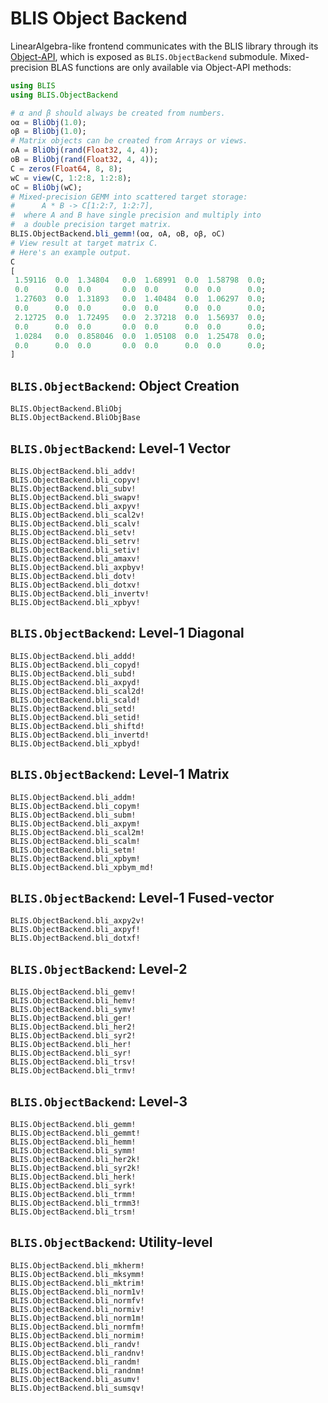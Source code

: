 # BLIS Object Backend

LinearAlgebra-like frontend communicates with the BLIS library through its
[Object-API](https://github.com/flame/blis/blob/master/docs/BLISObjectAPI.md), which is exposed as `BLIS.ObjectBackend` submodule.
Mixed-precision BLAS functions are only available via Object-API methods:

```julia
using BLIS
using BLIS.ObjectBackend

# α and β should always be created from numbers.
oα = BliObj(1.0);
oβ = BliObj(1.0);
# Matrix objects can be created from Arrays or views.
oA = BliObj(rand(Float32, 4, 4));
oB = BliObj(rand(Float32, 4, 4));
C = zeros(Float64, 8, 8);
wC = view(C, 1:2:8, 1:2:8);
oC = BliObj(wC);
# Mixed-precision GEMM into scattered target storage:
#      A * B -> C[1:2:7, 1:2:7],
#  where A and B have single precision and multiply into
#  a double precision target matrix.
BLIS.ObjectBackend.bli_gemm!(oα, oA, oB, oβ, oC)
# View result at target matrix C.
# Here's an example output.
C
[
 1.59116  0.0  1.34804   0.0  1.68991  0.0  1.58798  0.0;
 0.0      0.0  0.0       0.0  0.0      0.0  0.0      0.0;
 1.27603  0.0  1.31893   0.0  1.40484  0.0  1.06297  0.0;
 0.0      0.0  0.0       0.0  0.0      0.0  0.0      0.0;
 2.12725  0.0  1.72495   0.0  2.37218  0.0  1.56937  0.0;
 0.0      0.0  0.0       0.0  0.0      0.0  0.0      0.0;
 1.0284   0.0  0.858046  0.0  1.05108  0.0  1.25478  0.0;
 0.0      0.0  0.0       0.0  0.0      0.0  0.0      0.0;
]
```

## `BLIS.ObjectBackend`: Object Creation

```@docs
BLIS.ObjectBackend.BliObj
BLIS.ObjectBackend.BliObjBase
```

## `BLIS.ObjectBackend`: Level-1 Vector

```@docs
BLIS.ObjectBackend.bli_addv!
BLIS.ObjectBackend.bli_copyv!
BLIS.ObjectBackend.bli_subv!
BLIS.ObjectBackend.bli_swapv!
BLIS.ObjectBackend.bli_axpyv!
BLIS.ObjectBackend.bli_scal2v!
BLIS.ObjectBackend.bli_scalv!
BLIS.ObjectBackend.bli_setv!
BLIS.ObjectBackend.bli_setrv!
BLIS.ObjectBackend.bli_setiv!
BLIS.ObjectBackend.bli_amaxv!
BLIS.ObjectBackend.bli_axpbyv!
BLIS.ObjectBackend.bli_dotv!
BLIS.ObjectBackend.bli_dotxv!
BLIS.ObjectBackend.bli_invertv!
BLIS.ObjectBackend.bli_xpbyv!
```

## `BLIS.ObjectBackend`: Level-1 Diagonal

```@docs
BLIS.ObjectBackend.bli_addd!
BLIS.ObjectBackend.bli_copyd!
BLIS.ObjectBackend.bli_subd!
BLIS.ObjectBackend.bli_axpyd!
BLIS.ObjectBackend.bli_scal2d!
BLIS.ObjectBackend.bli_scald!
BLIS.ObjectBackend.bli_setd!
BLIS.ObjectBackend.bli_setid!
BLIS.ObjectBackend.bli_shiftd!
BLIS.ObjectBackend.bli_invertd!
BLIS.ObjectBackend.bli_xpbyd!
```

## `BLIS.ObjectBackend`: Level-1 Matrix

```@docs
BLIS.ObjectBackend.bli_addm!
BLIS.ObjectBackend.bli_copym!
BLIS.ObjectBackend.bli_subm!
BLIS.ObjectBackend.bli_axpym!
BLIS.ObjectBackend.bli_scal2m!
BLIS.ObjectBackend.bli_scalm!
BLIS.ObjectBackend.bli_setm!
BLIS.ObjectBackend.bli_xpbym!
BLIS.ObjectBackend.bli_xpbym_md!
```

## `BLIS.ObjectBackend`: Level-1 Fused-vector

```@docs
BLIS.ObjectBackend.bli_axpy2v!
BLIS.ObjectBackend.bli_axpyf!
BLIS.ObjectBackend.bli_dotxf!
```

## `BLIS.ObjectBackend`: Level-2

```@docs
BLIS.ObjectBackend.bli_gemv!
BLIS.ObjectBackend.bli_hemv!
BLIS.ObjectBackend.bli_symv!
BLIS.ObjectBackend.bli_ger!
BLIS.ObjectBackend.bli_her2!
BLIS.ObjectBackend.bli_syr2!
BLIS.ObjectBackend.bli_her!
BLIS.ObjectBackend.bli_syr!
BLIS.ObjectBackend.bli_trsv!
BLIS.ObjectBackend.bli_trmv!
```

## `BLIS.ObjectBackend`: Level-3

```@docs
BLIS.ObjectBackend.bli_gemm!
BLIS.ObjectBackend.bli_gemmt!
BLIS.ObjectBackend.bli_hemm!
BLIS.ObjectBackend.bli_symm!
BLIS.ObjectBackend.bli_her2k!
BLIS.ObjectBackend.bli_syr2k!
BLIS.ObjectBackend.bli_herk!
BLIS.ObjectBackend.bli_syrk!
BLIS.ObjectBackend.bli_trmm!
BLIS.ObjectBackend.bli_trmm3!
BLIS.ObjectBackend.bli_trsm!
```

## `BLIS.ObjectBackend`: Utility-level

```@docs
BLIS.ObjectBackend.bli_mkherm!
BLIS.ObjectBackend.bli_mksymm!
BLIS.ObjectBackend.bli_mktrim!
BLIS.ObjectBackend.bli_norm1v!
BLIS.ObjectBackend.bli_normfv!
BLIS.ObjectBackend.bli_normiv!
BLIS.ObjectBackend.bli_norm1m!
BLIS.ObjectBackend.bli_normfm!
BLIS.ObjectBackend.bli_normim!
BLIS.ObjectBackend.bli_randv!
BLIS.ObjectBackend.bli_randnv!
BLIS.ObjectBackend.bli_randm!
BLIS.ObjectBackend.bli_randnm!
BLIS.ObjectBackend.bli_asumv!
BLIS.ObjectBackend.bli_sumsqv!
```

